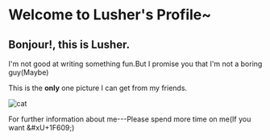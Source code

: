 # Welcome to Lusher's Profile~

## Bonjour!, this is Lusher.
I'm not good at writing something fun.But I promise you that I'm not a boring guy(Maybe)

This is the **only** one picture I can get from my friends.

![cat](https://s3.bmp.ovh/imgs/2022/03/ab71e755775a82cc.jpg)

For further information about me---Please spend more time on me(If you want &#xU+1F609;)
